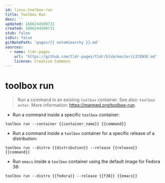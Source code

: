 ```yaml
---
id: linux.toolbox-run
title: Toolbox Run
desc: ''
updated: 1686244500731
created: 1686244500731
stub: false
isDir: false
gitNotePath: 'pages/{{ noteHiearchy }}.md'
sources:
  - name: tldr-pages
    url: 'https://github.com/tldr-pages/tldr/blob/master/LICENSE.md'
    license: Creative Commons
---
```

# toolbox run

> Run a command in an existing `toolbox` container.
> See also: `toolbox enter`.
> More information: <https://manned.org/toolbox-run>.

- Run a command inside a specific `toolbox` container:

`toolbox run --container {{container_name}} {{command}}`

- Run a command inside a `toolbox` container for a specific release of a distribution:

`toolbox run --distro {{distribution}} --release {{release}} {{command}}`

- Run `emacs` inside a `toolbox` container using the default image for Fedora 38:

`toolbox run --distro {{fedora}} --release {{f38}} {{emacs}}`

